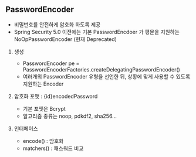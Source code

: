 ## PasswordEncoder

- 비밀번호를 안전하게 암호화 하도록 제공
- Spring Security 5.0 이전에는 기본 PasswordEncdoer 가 평문을 지원하는 NoOpPasswordEncoder (현재 Deprecated)

1. 생성
    - PasswordEncoder pe = PasswordEncoderFactories.createDelegatingPasswordEncoder()
    - 여러개의 PasswordEncoder 유형을 선언한 뒤, 상황에 맞게 사용할 수 있도록 지원하는 Encoder
    
2. 암호화 포맷 : {id}encodedPassword
    - 기본 포맷은 Bcrypt
    - 알고리즘 종류는 noop, pdkdf2, sha256...

3. 인터페이스
    - encode() : 암호화
    - matchers() : 패스워드 비교
